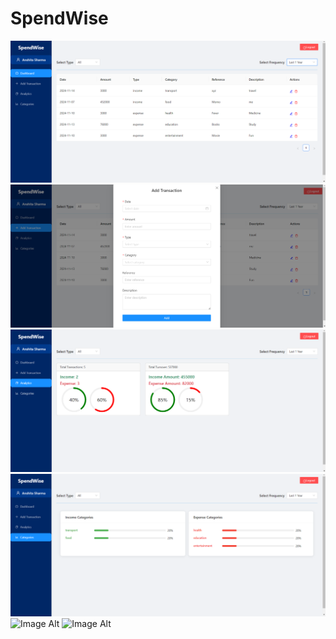 # SpendWise

 ![Image Alt](https://github.com/anshita005/SpendWise/blob/main/spendWise1.png)
 ![Image Alt](https://github.com/anshita005/SpendWise/blob/main/spendWise2.png)
  ![Image Alt](https://github.com/anshita005/SpendWise/blob/main/spendWise3.png)
   ![Image Alt](https://github.com/anshita005/SpendWise/blob/main/spendWise4.png)
    ![Image Alt]()
        ![Image Alt]()
